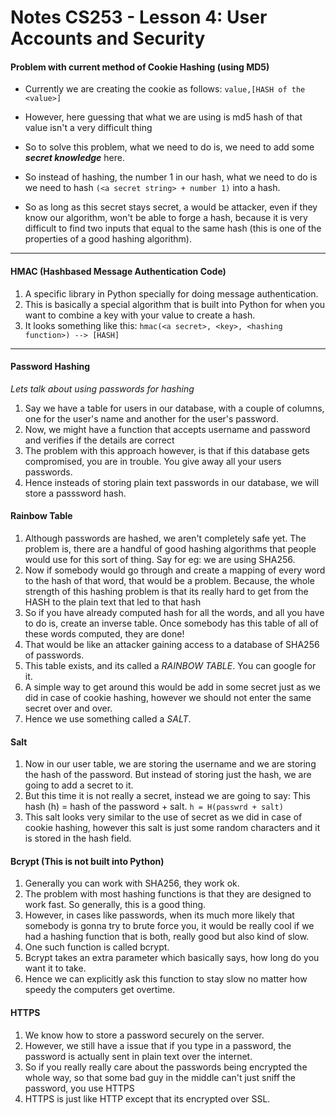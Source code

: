 # Notes CS253 - Lesson 4: User Accounts and Security

#### Problem with current method of Cookie Hashing (using MD5)

* Currently we are creating the cookie as follows: `value,[HASH of the <value>]`
* However, here guessing that what we are using is md5 hash of that value isn't a very difficult thing

* So to solve this problem, what we need to do is, we need to add some **_secret knowledge_** here.
* So instead of hashing, the number 1 in our hash, what we need to do is we need to hash `(<a secret string> + number 1)` into a hash.
* So as long as this secret stays secret, a would be attacker, even if they know our algorithm, won't be able to forge a hash, because it is very difficult to find two inputs that equal to the same hash (this is one of the properties of a good hashing algorithm).

---

#### HMAC (Hashbased Message Authentication Code)
1. A specific library in Python specially for doing message authentication.
2. This is basically a special algorithm that is built into Python for when you want to combine a key with your value to create a hash.
3. It looks something like this:
`hmac(<a secret>, <key>, <hashing function>) --> [HASH]`

---

#### Password Hashing
*_Lets talk about using passwords for hashing_*

1. Say we have a table for users in our database, with a couple of columns, one for the user's name and another for the user's password.
2. Now, we might have a function that accepts username and password and verifies if the details are correct
3. The problem with this approach however, is that if this database gets compromised, you are in trouble. You give away all your users passwords.
4. Hence insteads of storing plain text passwords in our database, we will store a passsword hash.


#### Rainbow Table

1. Although passwords are hashed, we aren't completely safe yet. The problem is, there are a handful of good hashing algorithms that people would use for this sort of thing. Say for eg: we are using SHA256.
2. Now if somebody would go through and create a mapping of every word to the hash of that word, that would be a problem. Because, the whole strength of this hashing problem is that its really hard to get from the HASH to the plain text that led to that hash
3. So if you have already computed hash for all the words, and all you have to do is, create an inverse table. Once somebody has this table of all of these words computed, they are done!
4. That would be like an attacker gaining access to a database of SHA256 of passwords.
5. This table exists, and its called a *RAINBOW TABLE*. You can google for it.
6. A simple way to get around this would be add in some secret just as we did in case of cookie hashing, however we should not enter the same secret over and over.
7. Hence we use something called a *SALT*.

#### Salt

1. Now in our user table, we are storing the username and we are storing the hash of the password. But instead of storing just the hash, we are going to add a secret to it.
2. But this time it is not really a secret, instead we are going to say:
This hash (h) = hash of the password + salt.
`h = H(passwrd + salt)`
3. This salt looks very similar to the use of secret as we did in case of cookie hashing, however this salt is just some random characters and it is stored in the hash field.
 
#### Bcrypt (This is not built into Python)

1. Generally you can work with SHA256, they work ok.
2. The problem with most hashing functions is that they are designed to work fast. So generally, this is a good thing.
3. However, in cases like passwords, when its much more likely that somebody is gonna try to brute force you, it would be really cool if we had a hashing function that is both, really good but also kind of slow.
4. One such function is called bcrypt.
5. Bcrypt takes an extra parameter which basically says, how long do you want it to take.
6. Hence we can explicitly ask this function to stay slow no matter how speedy the computers get overtime.

#### HTTPS

1. We know how to store a password securely on the server.
2. However, we still have a issue that if you type in a password, the password is actually sent in plain text over the internet.
3. So if you really really care about the passwords being encrypted the whole way, so that some bad guy in the middle can't just sniff the password, you use HTTPS
4. HTTPS is just like HTTP except that its encrypted over SSL.